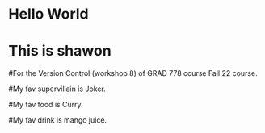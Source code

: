 # Hello World
# This is shawon
#For the Version Control (workshop 8) of GRAD 778 course Fall 22 course.

#My fav supervillain is Joker.

#My fav food is Curry.

#My fav drink is mango juice. 
